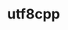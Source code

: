 ---
title: "utf8cpp"
layout: cache
categories: [package, develop]
meta: {"compilers": ["gcc@11.1.0", "gcc@11.4.0", "msvc@19.39.33523"], "num_specs": 56, "num_specs_by_stack": {"data-vis-sdk": 21, "e4s": 28, "root": 56, "windows-vis": 7}, "oss": ["ubuntu20.04", "ubuntu22.04", "windows10.0.20348"], "platforms": ["linux", "windows"], "stacks": ["data-vis-sdk", "e4s", "root", "windows-vis"], "targets": ["x86_64", "x86_64_v3"], "versions": ["4.0.6"]}
spec_details: [{"compiler": "gcc@11.1.0", "hash": "244tu4rjftf4lwoo4unn5gouwbicbh4j", "os": "ubuntu20.04", "platform": "linux", "size": "-", "stacks": ["data-vis-sdk", "root"], "target": "x86_64_v3", "variants": ["build_system=cmake", "build_type=Release", "generator=make", "~ipo"], "versions": ["4.0.6"]}, {"compiler": "gcc@11.1.0", "hash": "2j2rmwmoag2izybcw23qbk4i4elzb3k7", "os": "ubuntu20.04", "platform": "linux", "size": "-", "stacks": ["data-vis-sdk", "root"], "target": "x86_64_v3", "variants": ["build_system=cmake", "build_type=Release", "generator=make", "~ipo"], "versions": ["4.0.6"]}, {"compiler": "msvc@19.39.33523", "hash": "32a5iq7muspu7c5tlasie4hvr7hcyxpa", "os": "windows10.0.20348", "platform": "windows", "size": "-", "stacks": ["root", "windows-vis"], "target": "x86_64", "variants": ["build_system=cmake", "build_type=Release", "generator=ninja", "~ipo"], "versions": ["4.0.6"]}, {"compiler": "gcc@11.1.0", "hash": "3aytrp7fi5xaokwcdosi444o5siakg24", "os": "ubuntu20.04", "platform": "linux", "size": "-", "stacks": ["data-vis-sdk", "root"], "target": "x86_64_v3", "variants": ["build_system=cmake", "build_type=Release", "generator=make", "~ipo"], "versions": ["4.0.6"]}, {"compiler": "gcc@11.4.0", "hash": "3fgntfmwgjzl2zdrn3jqtr6ypira5s5d", "os": "ubuntu22.04", "platform": "linux", "size": "-", "stacks": ["e4s", "root"], "target": "x86_64_v3", "variants": ["build_system=cmake", "build_type=Release", "generator=make", "~ipo"], "versions": ["4.0.6"]}, {"compiler": "gcc@11.4.0", "hash": "3v6edahrfgizovssaoayrvqrlrvfnlpw", "os": "ubuntu22.04", "platform": "linux", "size": "-", "stacks": ["e4s", "root"], "target": "x86_64_v3", "variants": ["build_system=cmake", "build_type=Release", "generator=make", "~ipo"], "versions": ["4.0.6"]}, {"compiler": "gcc@11.1.0", "hash": "3xosnlo3fch7oithr6h6j2csggu3wfym", "os": "ubuntu20.04", "platform": "linux", "size": "-", "stacks": ["data-vis-sdk", "root"], "target": "x86_64_v3", "variants": ["build_system=cmake", "build_type=Release", "generator=make", "~ipo"], "versions": ["4.0.6"]}, {"compiler": "msvc@19.39.33523", "hash": "44biturfg5rd54h6yvh6ygshkape2da7", "os": "windows10.0.20348", "platform": "windows", "size": "-", "stacks": ["root", "windows-vis"], "target": "x86_64", "variants": ["build_system=cmake", "build_type=Release", "generator=ninja", "~ipo"], "versions": ["4.0.6"]}, {"compiler": "msvc@19.39.33523", "hash": "46smfcaqxv2yggvuoauakx3oessdt7yv", "os": "windows10.0.20348", "platform": "windows", "size": "-", "stacks": ["root", "windows-vis"], "target": "x86_64", "variants": ["build_system=cmake", "build_type=Release", "generator=ninja", "~ipo"], "versions": ["4.0.6"]}, {"compiler": "gcc@11.1.0", "hash": "4pmiw3hywe72hyxb2i2qwcq2g4carmk5", "os": "ubuntu20.04", "platform": "linux", "size": "-", "stacks": ["data-vis-sdk", "root"], "target": "x86_64_v3", "variants": ["build_system=cmake", "build_type=Release", "generator=make", "~ipo"], "versions": ["4.0.6"]}, {"compiler": "gcc@11.4.0", "hash": "6efyfyapqs55fzudolgdo4z72svu4pt4", "os": "ubuntu22.04", "platform": "linux", "size": "-", "stacks": ["e4s", "root"], "target": "x86_64_v3", "variants": ["build_system=cmake", "build_type=Release", "generator=make", "~ipo"], "versions": ["4.0.6"]}, {"compiler": "gcc@11.4.0", "hash": "6hj7khgck5i5i6vkkn7yhaxbdjql2yha", "os": "ubuntu22.04", "platform": "linux", "size": "-", "stacks": ["e4s", "root"], "target": "x86_64_v3", "variants": ["build_system=cmake", "build_type=Release", "generator=make", "~ipo"], "versions": ["4.0.6"]}, {"compiler": "gcc@11.1.0", "hash": "ayankyv2uhtuc4t3eupb3pcwoziugsug", "os": "ubuntu20.04", "platform": "linux", "size": "-", "stacks": ["data-vis-sdk", "root"], "target": "x86_64_v3", "variants": ["build_system=cmake", "build_type=Release", "generator=make", "~ipo"], "versions": ["4.0.6"]}, {"compiler": "gcc@11.4.0", "hash": "bc4iz5j5d2ivbkq4lkqfqrtcvbbivpya", "os": "ubuntu22.04", "platform": "linux", "size": "-", "stacks": ["e4s", "root"], "target": "x86_64_v3", "variants": ["build_system=cmake", "build_type=Release", "generator=make", "~ipo"], "versions": ["4.0.6"]}, {"compiler": "gcc@11.1.0", "hash": "bpkrzq5amapz4gwzwmusfdbb6p3vtwcv", "os": "ubuntu20.04", "platform": "linux", "size": "-", "stacks": ["data-vis-sdk", "root"], "target": "x86_64_v3", "variants": ["build_system=cmake", "build_type=Release", "generator=make", "~ipo"], "versions": ["4.0.6"]}, {"compiler": "gcc@11.4.0", "hash": "c3rr43y3clgxdev3tbdtt5izpeumkf6v", "os": "ubuntu22.04", "platform": "linux", "size": "-", "stacks": ["e4s", "root"], "target": "x86_64_v3", "variants": ["build_system=cmake", "build_type=Release", "generator=make", "~ipo"], "versions": ["4.0.6"]}, {"compiler": "gcc@11.4.0", "hash": "doxty7zkpqgxkl2wn7nnyrrnlkujevoc", "os": "ubuntu22.04", "platform": "linux", "size": "-", "stacks": ["e4s", "root"], "target": "x86_64_v3", "variants": ["build_system=cmake", "build_type=Release", "generator=make", "~ipo"], "versions": ["4.0.6"]}, {"compiler": "gcc@11.1.0", "hash": "dvbgmodidwuhf7qwexbezge3mtvcnthr", "os": "ubuntu20.04", "platform": "linux", "size": "-", "stacks": ["data-vis-sdk", "root"], "target": "x86_64_v3", "variants": ["build_system=cmake", "build_type=Release", "generator=make", "~ipo"], "versions": ["4.0.6"]}, {"compiler": "gcc@11.4.0", "hash": "esb6elkydqmkilqb4gipgbp4ydcviaqg", "os": "ubuntu22.04", "platform": "linux", "size": "-", "stacks": ["e4s", "root"], "target": "x86_64_v3", "variants": ["build_system=cmake", "build_type=Release", "generator=make", "~ipo"], "versions": ["4.0.6"]}, {"compiler": "gcc@11.4.0", "hash": "fzltrfc7qs34noeokk55sej5ldz3ovsl", "os": "ubuntu22.04", "platform": "linux", "size": "-", "stacks": ["e4s", "root"], "target": "x86_64_v3", "variants": ["build_system=cmake", "build_type=Release", "generator=make", "~ipo"], "versions": ["4.0.6"]}, {"compiler": "gcc@11.4.0", "hash": "g6ulmztshwkrwvy3kpj7io3vfdfkw5as", "os": "ubuntu22.04", "platform": "linux", "size": "-", "stacks": ["e4s", "root"], "target": "x86_64_v3", "variants": ["build_system=cmake", "build_type=Release", "generator=make", "~ipo"], "versions": ["4.0.6"]}, {"compiler": "gcc@11.4.0", "hash": "hefipjacyyk4wjyqc4fz75jtcibcedma", "os": "ubuntu22.04", "platform": "linux", "size": "-", "stacks": ["e4s", "root"], "target": "x86_64_v3", "variants": ["build_system=cmake", "build_type=Release", "generator=make", "~ipo"], "versions": ["4.0.6"]}, {"compiler": "gcc@11.1.0", "hash": "htvn6avcbare4p5zg6sl5stqqzkj5al5", "os": "ubuntu20.04", "platform": "linux", "size": "-", "stacks": ["data-vis-sdk", "root"], "target": "x86_64_v3", "variants": ["build_system=cmake", "build_type=Release", "generator=make", "~ipo"], "versions": ["4.0.6"]}, {"compiler": "gcc@11.1.0", "hash": "i4emfjezmbqslcpeazu6ecm6gc2pk5no", "os": "ubuntu20.04", "platform": "linux", "size": "-", "stacks": ["data-vis-sdk", "root"], "target": "x86_64_v3", "variants": ["build_system=cmake", "build_type=Release", "generator=make", "~ipo"], "versions": ["4.0.6"]}, {"compiler": "msvc@19.39.33523", "hash": "ihy4rvejrlatp6rbwrhcqpd4iaihvqba", "os": "windows10.0.20348", "platform": "windows", "size": "-", "stacks": ["root", "windows-vis"], "target": "x86_64", "variants": ["build_system=cmake", "build_type=Release", "generator=ninja", "~ipo"], "versions": ["4.0.6"]}, {"compiler": "gcc@11.1.0", "hash": "it7wblj4upgjchslsct5xx4wwlxzvgfs", "os": "ubuntu20.04", "platform": "linux", "size": "-", "stacks": ["data-vis-sdk", "root"], "target": "x86_64_v3", "variants": ["build_system=cmake", "build_type=Release", "generator=make", "~ipo"], "versions": ["4.0.6"]}, {"compiler": "gcc@11.4.0", "hash": "jy25wawxn2q4aa7gsuzpjj26oyw6eozc", "os": "ubuntu22.04", "platform": "linux", "size": "-", "stacks": ["e4s", "root"], "target": "x86_64_v3", "variants": ["build_system=cmake", "build_type=Release", "generator=make", "~ipo"], "versions": ["4.0.6"]}, {"compiler": "msvc@19.39.33523", "hash": "lawhu3nhbzyfyb4pnezvophpara3bq5k", "os": "windows10.0.20348", "platform": "windows", "size": "-", "stacks": ["root", "windows-vis"], "target": "x86_64", "variants": ["build_system=cmake", "build_type=Release", "generator=ninja", "~ipo"], "versions": ["4.0.6"]}, {"compiler": "gcc@11.4.0", "hash": "m4ctu7eihqwsmi2hn26jquslabbwul63", "os": "ubuntu22.04", "platform": "linux", "size": "-", "stacks": ["e4s", "root"], "target": "x86_64_v3", "variants": ["build_system=cmake", "build_type=Release", "generator=make", "~ipo"], "versions": ["4.0.6"]}, {"compiler": "gcc@11.1.0", "hash": "mmrdy635wkssbld4jx32oow5kek5vtuc", "os": "ubuntu20.04", "platform": "linux", "size": "-", "stacks": ["data-vis-sdk", "root"], "target": "x86_64_v3", "variants": ["build_system=cmake", "build_type=Release", "generator=make", "~ipo"], "versions": ["4.0.6"]}, {"compiler": "gcc@11.4.0", "hash": "nhb4dyyiyqpmchceovoyhami4d5qv4ms", "os": "ubuntu22.04", "platform": "linux", "size": "-", "stacks": ["e4s", "root"], "target": "x86_64_v3", "variants": ["build_system=cmake", "build_type=Release", "generator=make", "~ipo"], "versions": ["4.0.6"]}, {"compiler": "gcc@11.1.0", "hash": "niwwtd7e4waeydc7kbahorygf2frdffo", "os": "ubuntu20.04", "platform": "linux", "size": "-", "stacks": ["data-vis-sdk", "root"], "target": "x86_64_v3", "variants": ["build_system=cmake", "build_type=Release", "generator=make", "~ipo"], "versions": ["4.0.6"]}, {"compiler": "gcc@11.4.0", "hash": "oavgw73c6ip76lr6gk2womxzmlnmymre", "os": "ubuntu22.04", "platform": "linux", "size": "-", "stacks": ["e4s", "root"], "target": "x86_64_v3", "variants": ["build_system=cmake", "build_type=Release", "generator=make", "~ipo"], "versions": ["4.0.6"]}, {"compiler": "gcc@11.4.0", "hash": "pbgxylctm6kjieswohgfida6ymfhplhz", "os": "ubuntu22.04", "platform": "linux", "size": "-", "stacks": ["e4s", "root"], "target": "x86_64_v3", "variants": ["build_system=cmake", "build_type=Release", "generator=make", "~ipo"], "versions": ["4.0.6"]}, {"compiler": "gcc@11.4.0", "hash": "pqsukrxi7mn3bnbi3c44bswkq2ixmffl", "os": "ubuntu22.04", "platform": "linux", "size": "-", "stacks": ["e4s", "root"], "target": "x86_64_v3", "variants": ["build_system=cmake", "build_type=Release", "generator=make", "~ipo"], "versions": ["4.0.6"]}, {"compiler": "gcc@11.1.0", "hash": "rdh55k6afcvvrqjzu5eqgrvdoxfrzohs", "os": "ubuntu20.04", "platform": "linux", "size": "-", "stacks": ["data-vis-sdk", "root"], "target": "x86_64_v3", "variants": ["build_system=cmake", "build_type=Release", "generator=make", "~ipo"], "versions": ["4.0.6"]}, {"compiler": "gcc@11.4.0", "hash": "sljtua6f2jwwhaifk7sms4a6htafi7w6", "os": "ubuntu22.04", "platform": "linux", "size": "-", "stacks": ["e4s", "root"], "target": "x86_64_v3", "variants": ["build_system=cmake", "build_type=Release", "generator=make", "~ipo"], "versions": ["4.0.6"]}, {"compiler": "gcc@11.4.0", "hash": "sntfe4xxb4r465d2gqo7mczk7tcqpdzl", "os": "ubuntu22.04", "platform": "linux", "size": "-", "stacks": ["e4s", "root"], "target": "x86_64_v3", "variants": ["build_system=cmake", "build_type=Release", "generator=make", "~ipo"], "versions": ["4.0.6"]}, {"compiler": "gcc@11.4.0", "hash": "sziqdgg5ctcfckuym6y4v7h7iphsaday", "os": "ubuntu22.04", "platform": "linux", "size": "-", "stacks": ["e4s", "root"], "target": "x86_64_v3", "variants": ["build_system=cmake", "build_type=Release", "generator=make", "~ipo"], "versions": ["4.0.6"]}, {"compiler": "gcc@11.4.0", "hash": "t3atifmbpny52rofwpc5cfsr7mqp5rpv", "os": "ubuntu22.04", "platform": "linux", "size": "-", "stacks": ["e4s", "root"], "target": "x86_64_v3", "variants": ["build_system=cmake", "build_type=Release", "generator=make", "~ipo"], "versions": ["4.0.6"]}, {"compiler": "gcc@11.4.0", "hash": "tecva4avxehshwchcy7b6har4h2v3nez", "os": "ubuntu22.04", "platform": "linux", "size": "-", "stacks": ["e4s", "root"], "target": "x86_64_v3", "variants": ["build_system=cmake", "build_type=Release", "generator=make", "~ipo"], "versions": ["4.0.6"]}, {"compiler": "gcc@11.4.0", "hash": "tuyftyc3t7v3i2i6zsojloyfx64d3gmt", "os": "ubuntu22.04", "platform": "linux", "size": "-", "stacks": ["e4s", "root"], "target": "x86_64_v3", "variants": ["build_system=cmake", "build_type=Release", "generator=make", "~ipo"], "versions": ["4.0.6"]}, {"compiler": "gcc@11.4.0", "hash": "v6ngrpusqd53yv7avxf7764lcceeox5u", "os": "ubuntu22.04", "platform": "linux", "size": "-", "stacks": ["e4s", "root"], "target": "x86_64_v3", "variants": ["build_system=cmake", "build_type=Release", "generator=make", "~ipo"], "versions": ["4.0.6"]}, {"compiler": "gcc@11.4.0", "hash": "vgk5s27gghytyt2tmd7vzc5vd35tfetv", "os": "ubuntu22.04", "platform": "linux", "size": "-", "stacks": ["e4s", "root"], "target": "x86_64_v3", "variants": ["build_system=cmake", "build_type=Release", "generator=make", "~ipo"], "versions": ["4.0.6"]}, {"compiler": "gcc@11.1.0", "hash": "vqqpkbhpdtsixlf4r66wb66j2zh6rkqt", "os": "ubuntu20.04", "platform": "linux", "size": "-", "stacks": ["data-vis-sdk", "root"], "target": "x86_64_v3", "variants": ["build_system=cmake", "build_type=Release", "generator=make", "~ipo"], "versions": ["4.0.6"]}, {"compiler": "gcc@11.4.0", "hash": "vxlflru4r5llxo6dzf244s7ujuqbigv6", "os": "ubuntu22.04", "platform": "linux", "size": "-", "stacks": ["e4s", "root"], "target": "x86_64_v3", "variants": ["build_system=cmake", "build_type=Release", "generator=make", "~ipo"], "versions": ["4.0.6"]}, {"compiler": "gcc@11.1.0", "hash": "w3jxujvqpj5iqj7fiaexlmnfh66xs2er", "os": "ubuntu20.04", "platform": "linux", "size": "-", "stacks": ["data-vis-sdk", "root"], "target": "x86_64_v3", "variants": ["build_system=cmake", "build_type=Release", "generator=make", "~ipo"], "versions": ["4.0.6"]}, {"compiler": "gcc@11.1.0", "hash": "wbnvbsgo2b4r3cgy5cecy76osoarlic7", "os": "ubuntu20.04", "platform": "linux", "size": "-", "stacks": ["data-vis-sdk", "root"], "target": "x86_64_v3", "variants": ["build_system=cmake", "build_type=Release", "generator=make", "~ipo"], "versions": ["4.0.6"]}, {"compiler": "gcc@11.1.0", "hash": "wcosgjbkm7elhcwr5yq2di6xauv4pt67", "os": "ubuntu20.04", "platform": "linux", "size": "-", "stacks": ["data-vis-sdk", "root"], "target": "x86_64_v3", "variants": ["build_system=cmake", "build_type=Release", "generator=make", "~ipo"], "versions": ["4.0.6"]}, {"compiler": "msvc@19.39.33523", "hash": "webqplhnzwuw36fohfg5h4fqayq5jvpp", "os": "windows10.0.20348", "platform": "windows", "size": "-", "stacks": ["root", "windows-vis"], "target": "x86_64", "variants": ["build_system=cmake", "build_type=Release", "generator=ninja", "~ipo"], "versions": ["4.0.6"]}, {"compiler": "gcc@11.1.0", "hash": "wgz55q4ygrc5gbsntjrr43fsj6ksg5km", "os": "ubuntu20.04", "platform": "linux", "size": "-", "stacks": ["data-vis-sdk", "root"], "target": "x86_64_v3", "variants": ["build_system=cmake", "build_type=Release", "generator=make", "~ipo"], "versions": ["4.0.6"]}, {"compiler": "gcc@11.4.0", "hash": "wku6nkq2wls3jldmbwyxf2p2djwwkj6z", "os": "ubuntu22.04", "platform": "linux", "size": "-", "stacks": ["e4s", "root"], "target": "x86_64_v3", "variants": ["build_system=cmake", "build_type=Release", "generator=make", "~ipo"], "versions": ["4.0.6"]}, {"compiler": "gcc@11.1.0", "hash": "xilgmone7gx423wbbbqld7pbqvsrndk4", "os": "ubuntu20.04", "platform": "linux", "size": "-", "stacks": ["data-vis-sdk", "root"], "target": "x86_64_v3", "variants": ["build_system=cmake", "build_type=Release", "generator=make", "~ipo"], "versions": ["4.0.6"]}, {"compiler": "gcc@11.1.0", "hash": "yyyz5v5ne7gamoamz45d2wn4dohxyrxy", "os": "ubuntu20.04", "platform": "linux", "size": "-", "stacks": ["data-vis-sdk", "root"], "target": "x86_64_v3", "variants": ["build_system=cmake", "build_type=Release", "generator=make", "~ipo"], "versions": ["4.0.6"]}, {"compiler": "msvc@19.39.33523", "hash": "z2cc5fpkmq6krubdgdmx3g5nekitgwu6", "os": "windows10.0.20348", "platform": "windows", "size": "-", "stacks": ["root", "windows-vis"], "target": "x86_64", "variants": ["build_system=cmake", "build_type=Release", "generator=ninja", "~ipo"], "versions": ["4.0.6"]}, {"compiler": "gcc@11.4.0", "hash": "zriwd2plvrae7np3qgnuutfyokb4wdvl", "os": "ubuntu22.04", "platform": "linux", "size": "-", "stacks": ["e4s", "root"], "target": "x86_64_v3", "variants": ["build_system=cmake", "build_type=Release", "generator=make", "~ipo"], "versions": ["4.0.6"]}]
---